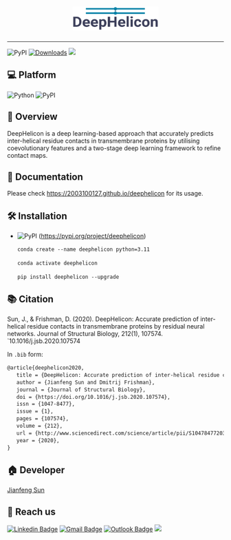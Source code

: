 <h1 align="center">
    <img src="https://github.com/2003100127/deephelicon/blob/main/docs/img/deephelicon-logo.png?raw=true" width="200" height="55">
    <br>
</h1>

<hr>

![PyPI](https://img.shields.io/pypi/v/deephelicon?logo=PyPI)
[![Downloads](https://pepy.tech/badge/deephelicon)](https://pepy.tech/project/deephelicon)
![](https://img.shields.io/github/stars/2003100127/deephelicon?logo=GitHub&color=blue)

## 💻 Platform

![Python](https://img.shields.io/badge/-Python-000?&logo=Python)
![PyPI](https://img.shields.io/badge/-PyPI-000?&logo=PyPI)

## 🧭 Overview
DeepHelicon is a deep learning-based approach that accurately predicts inter-helical residue contacts in transmembrane proteins by utilising coevolutionary features and a two-stage deep learning framework to refine contact maps.

## 📔 Documentation
Please check https://2003100127.github.io/deephelicon for its usage.

## 🛠️ Installation

* ![PyPI](https://img.shields.io/badge/-PyPI-000?&logo=PyPI) (https://pypi.org/project/deephelicon)

  ``` shell
  conda create --name deephelicon python=3.11
      
  conda activate deephelicon
  
  pip install deephelicon --upgrade
  ```

## 📚 Citation

Sun, J., & Frishman, D. (2020). DeepHelicon: Accurate prediction of inter-helical residue contacts in transmembrane proteins by residual neural networks. Journal of Structural Biology, 212(1), 107574. `10.1016/j.jsb.2020.107574

In `.bib` form:

```markdown
@article{deephelicon2020,
   title = {DeepHelicon: Accurate prediction of inter-helical residue contacts in transmembrane proteins by residual neural networks},
   author = {Jianfeng Sun and Dmitrij Frishman},
   journal = {Journal of Structural Biology},
   doi = {https://doi.org/10.1016/j.jsb.2020.107574},
   issn = {1047-8477},
   issue = {1},
   pages = {107574},
   volume = {212},
   url = {http://www.sciencedirect.com/science/article/pii/S1047847720301477},
   year = {2020},
}
```

## 🏠 Developer
[Jianfeng Sun](https://www.2003100127.github.io) 

## 📧 Reach us
[![Linkedin Badge](https://img.shields.io/badge/-Jianfeng_Sun-blue?style=flat-square&logo=Linkedin&logoColor=white&link=https://www.linkedin.com/in/jianfeng-sun-2ba9b1132)](https://www.linkedin.com/in/jianfeng-sun-2ba9b1132) 
[![Gmail Badge](https://img.shields.io/badge/-jianfeng.sunmt@gmail.com-c14438?style=flat-square&logo=Gmail&logoColor=white&link=mailto:jianfeng.sunmt@gmail.com)](mailto:jianfeng.sunmt@gmail.com)
[![Outlook Badge](https://img.shields.io/badge/jianfeng.sun@ndorms.ox.ac.uk--000?style=social&logo=microsoft-outlook&logoColor=0078d4&link=mailto:jianfeng.sun@ndorms.ox.ac.uk)](mailto:jianfeng.sun@ndorms.ox.ac.uk)
<a href="https://twitter.com/Jianfeng_Sunny" ><img src="https://img.shields.io/twitter/follow/Jianfeng_Sunny.svg?style=social" /></a>